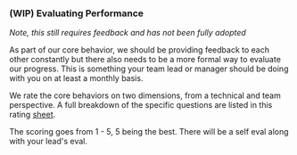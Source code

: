 ### (WIP) Evaluating Performance
_Note, this still requires feedback and has not been fully adopted_

As part of our core behavior, we should be providing feedback to each other constantly but there also needs to be a more formal way to evaluate our progress.  This is something your team lead or manager should be doing with you on at least a monthly basis.

We rate the core behaviors on two dimensions, from a technical and team perspective.  A full breakdown of the specific questions are listed in this rating [sheet](https://docs.google.com/spreadsheets/d/1_afhy28k9tRCrYrAc9ahL46ADWWP4MGKtr8HeeMuKLM/edit#gid=0).

The scoring goes from 1 - 5, 5 being the best.  There will be a self eval along with your lead's eval.

